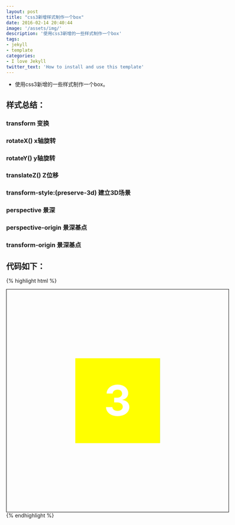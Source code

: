 ```yaml
---
layout: post
title: "css3新增样式制作一个box"
date: 2016-02-14 20:40:44
image: '/assets/img/'
description: '使用css3新增的一些样式制作一个box'
tags:
- jekyll 
- template 
categories:
- I love Jekyll
twitter_text: 'How to install and use this template'
---
```


* 使用css3新增的一些样式制作一个box。

##  样式总结：

### transform 变换
###	rotateX() x轴旋转
###	rotateY() y轴旋转
###	translateZ() Z位移
###	transform-style:(preserve-3d) 建立3D场景
###	perspective 景深
###	perspective-origin 景深基点
###	transform-origin 景深基点

## 代码如下：

{% highlight html %}
<!DOCTYPE html>
<html lang="en">
<head>
	<meta charset="UTF-8">
	<title>Document</title>
	<style type="text/css">
		.wrap{width: 200px; height: 200px; padding: 200px; border: 1px solid #000;
			-webkit-perspective: 800px;}
		.box{width: 200px; height: 200px; position: relative; -webkit-transform-style: preserve-3d; transition: 3s all}
		.box div{ width: 200px; height: 200px; position: absolute; font-size:100px; font-weight: bold; line-height: 200px; text-align: center; color:#fff;}
		.box div:nth-of-type(1){background: red; top: -200px; left: 0; -webkit-transform-origin:bottom ;-webkit-transform:translateZ(100px) rotateX(90deg);}
		.box div:nth-of-type(2){background: blue; top: 0px; left: -200px;-webkit-transform-origin:right ; -webkit-transform:translateZ(100px) rotateY(-90deg);}
		.box div:nth-of-type(3){background: yellow; top: 0px; left: 0px;-webkit-transform:translateZ(100px);}
		.box div:nth-of-type(4){background: green; top: 0px; left: 200px;-webkit-transform-origin:left ; -webkit-transform:translateZ(100px) rotateY(90deg);}
		.box div:nth-of-type(5){background: pink; top: 200px; left: 0px;-webkit-transform-origin:top ;-webkit-transform:translateZ(100px) rotateX(-90deg);}
		.box div:nth-of-type(6){background: #f60; top: 0px; left: 0px; -webkit-transform:translateZ(-100px) }
		.wrap:hover .box{ -webkit-transform: rotateX(180deg);}
	</style>
</head>
<body>
	<div class="wrap">
		<div class="box">
			<div>1</div>
			<div>2</div>
			<div>3</div>
			<div>4</div>
			<div>5</div>
			<div>6</div>
		</div>
	</div>
</body>
</html>
{% endhighlight %}



